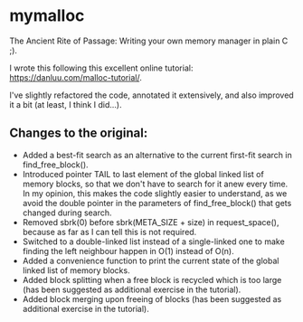 # mymalloc
The Ancient Rite of Passage: Writing your own memory manager in plain C ;).

I wrote this following this excellent online tutorial: https://danluu.com/malloc-tutorial/.

I've slightly refactored the code, annotated it extensively, and also improved it a bit (at least, I think I did...).

## Changes to the original:
  - Added a best-fit search as an alternative to the current first-fit search in find_free_block().
  - Introduced pointer TAIL to last element of the global linked list of memory blocks, so that we don't have to search for it anew every time. In my opinion, this makes the code slightly easier to understand, as we avoid the double pointer in the parameters of find_free_block() that gets changed during search.
  - Removed sbrk(0) before sbrk(META_SIZE + size) in request_space(), because as far as I can tell this is not required.
  - Switched to a double-linked list instead of a single-linked one to make finding the left neighbour happen in O(1) instead of O(n).
  - Added a convenience function to print the current state of the global linked list of memory blocks.
  - Added block splitting when a free block is recycled which is too large (has been suggested as additional exercise in the tutorial).
  - Added block merging upon freeing of blocks (has been suggested as additional exercise in the tutorial).

